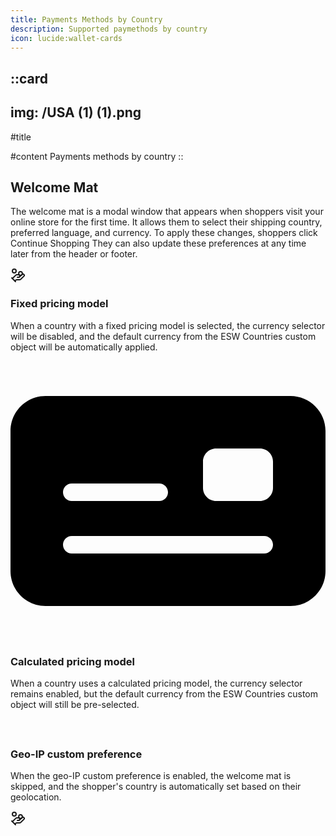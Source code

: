 ```yaml
---
title: Payments Methods by Country
description: Supported paymethods by country
icon: lucide:wallet-cards
---
```


::card
---
img: /USA (1) (1).png
---
#title

#content
Payments methods by country
::


<!-- Icon Blocks -->
<div class="max-w-[85rem] px-4 py-10 sm:px-6 lg:px-8 lg:py-14 mx-auto">
  <div class="max-w-2xl mx-auto">
    <!-- Grid -->
    <div class="grid gap-12">
      <div>
        <h2 class="text-3xl text-gray-800 font-bold lg:text-4xl dark:text-white">
          Welcome Mat
        </h2>
        <p class="mt-3 text-gray-800 dark:text-neutral-400">
          The welcome mat is a modal window that appears when shoppers visit your online store for the first time. It allows them to select their shipping country, preferred language, and currency. To apply these changes, shoppers click Continue Shopping They can also update these preferences at any time later from the header or footer.
        </p>
      </div>

  <div class="space-y-6 lg:space-y-10">
        <!-- Icon Block -->
        <div class="flex gap-x-5 sm:gap-x-8">
  <svg
    class="shrink-0 mt-2 size-6 text-gray-800 dark:text-white"
    xmlns="http://www.w3.org/2000/svg"
    width="24"
    height="24"
    viewBox="0 0 24 24"
    fill="none"
    stroke="currentColor"
    stroke-width="2"
    stroke-linecap="round"
    stroke-linejoin="round"
  >
    <path d="M11 15h2a2 2 0 1 0 0-4h-3c-.6 0-1.1.2-1.4.6L3 17"/>
    <path d="m7 21 1.6-1.4c.3-.4.8-.6 1.4-.6h4c1.1 0 2.1-.4 2.8-1.2l4.6-4.4a2 2 0 0 0-2.75-2.91l-4.2 3.9"/>
    <path d="m2 16 6 6"/>
    <circle cx="16" cy="9" r="2.9"/>
    <circle cx="6" cy="5" r="3"/>
  </svg>

  <div class="grow">
    <h3 class="text-base sm:text-lg font-semibold text-gray-800 dark:text-neutral-200">
      Fixed pricing model
    </h3>
    <p class="mt-1 text-gray-600 dark:text-neutral-400">
      When a country with a fixed pricing model is selected, the currency selector will be disabled, and the default currency from the ESW Countries custom object will be automatically applied.
    </p>
  </div>
</div>

  <!-- End Icon Block -->

  <!-- Icon Block -->
  <div class="flex gap-x-5 sm:gap-x-8">
          <svg class="shrink-0 mt-2 size-6 text-gray-800 dark:text-white" xmlns="http://www.w3.org/2000/svg" viewBox="0 0 576 512"><path d="M64 64C28.7 64 0 92.7 0 128L0 384c0 35.3 28.7 64 64 64l448 0c35.3 0 64-28.7 64-64l0-256c0-35.3-28.7-64-64-64L64 64zm48 160l160 0c8.8 0 16 7.2 16 16s-7.2 16-16 16l-160 0c-8.8 0-16-7.2-16-16s7.2-16 16-16zM96 336c0-8.8 7.2-16 16-16l352 0c8.8 0 16 7.2 16 16s-7.2 16-16 16l-352 0c-8.8 0-16-7.2-16-16zM376 160l80 0c13.3 0 24 10.7 24 24l0 48c0 13.3-10.7 24-24 24l-80 0c-13.3 0-24-10.7-24-24l0-48c0-13.3 10.7-24 24-24z"/></svg>
          <div class="grow">
            <h3 class="text-base sm:text-lg font-semibold text-gray-800 dark:text-neutral-200">
              Calculated pricing model
            </h3>
            <p class="mt-1 text-gray-600 dark:text-neutral-400">
              When a country uses a calculated pricing model, the currency selector remains enabled, but the default currency from the ESW Countries custom object will still be pre-selected.
            </p>
          </div>
        </div>
        <!-- End Icon Block -->

  <!-- Icon Block -->
  <div class="flex gap-x-5 sm:gap-x-8">
          <svg class="shrink-0 mt-2 size-6 text-gray-800 dark:text-white" xmlns="http://www.w3.org/2000/svg" width="24" height="24" viewBox="0 0 24 24" fill="none" stroke="currentColor" stroke-width="2" stroke-linecap="round" stroke-linejoin="round"><path d="M57.7 193l9.4 16.4c8.3 14.5 21.9 25.2 38 29.8L163 255.7c17.2 4.9 29 20.6 29 38.5l0 39.9c0 11 6.2 21 16 25.9s16 14.9 16 25.9l0 39c0 15.6 14.9 26.9 29.9 22.6c16.1-4.6 28.6-17.5 32.7-33.8l2.8-11.2c4.2-16.9 15.2-31.4 30.3-40l8.1-4.6c15-8.5 24.2-24.5 24.2-41.7l0-8.3c0-12.7-5.1-24.9-14.1-33.9l-3.9-3.9c-9-9-21.2-14.1-33.9-14.1L257 256c-11.1 0-22.1-2.9-31.8-8.4l-34.5-19.7c-4.3-2.5-7.6-6.5-9.2-11.2c-3.2-9.6 1.1-20 10.2-24.5l5.9-3c6.6-3.3 14.3-3.9 21.3-1.5l23.2 7.7c8.2 2.7 17.2-.4 21.9-7.5c4.7-7 4.2-16.3-1.2-22.8l-13.6-16.3c-10-12-9.9-29.5 .3-41.3l15.7-18.3c8.8-10.3 10.2-25 3.5-36.7l-2.4-4.2c-3.5-.2-6.9-.3-10.4-.3C163.1 48 84.4 108.9 57.7 193zM464 256c0-36.8-9.6-71.4-26.4-101.5L412 164.8c-15.7 6.3-23.8 23.8-18.5 39.8l16.9 50.7c3.5 10.4 12 18.3 22.6 20.9l29.1 7.3c1.2-9 1.8-18.2 1.8-27.5zM0 256a256 256 0 1 1 512 0A256 256 0 1 1 0 256z"/></svg>
          <div class="grow">
            <h3 class="text-base sm:text-lg font-semibold text-gray-800 dark:text-neutral-200">
              Geo-IP custom preference
            </h3>
            <p class="mt-1 text-gray-600 dark:text-neutral-400">
              When the geo-IP custom preference is enabled, the welcome mat is skipped, and the shopper's country is automatically set based on their geolocation.
            </p>
          </div>
        </div>
        <!-- End Icon Block -->
      </div>
    </div>
    <!-- End Grid -->
  </div>
</div>
<!-- End Icon Blocks -->


<svg xmlns="http://www.w3.org/2000/svg" width="24" height="24" viewBox="0 0 24 24" fill="none" stroke="currentColor" stroke-width="2" stroke-linecap="round" stroke-linejoin="round" class="lucide lucide-hand-coins-icon lucide-hand-coins"><path d="M11 15h2a2 2 0 1 0 0-4h-3c-.6 0-1.1.2-1.4.6L3 17"/><path d="m7 21 1.6-1.4c.3-.4.8-.6 1.4-.6h4c1.1 0 2.1-.4 2.8-1.2l4.6-4.4a2 2 0 0 0-2.75-2.91l-4.2 3.9"/><path d="m2 16 6 6"/><circle cx="16" cy="9" r="2.9"/><circle cx="6" cy="5" r="3"/></svg>